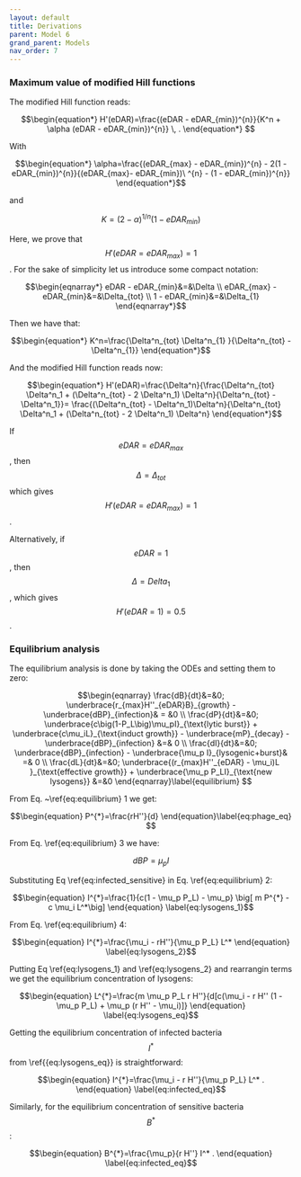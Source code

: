 ```yaml
---                   
layout: default                                                                                     
title: Derivations                                                                              
parent: Model 6                                                                                     
grand_parent: Models                                                                                
nav_order: 7                                                      
---
```


### Maximum value of modified Hill functions

The modified Hill function reads:

$$\begin{equation*}
 H'(eDAR)=\frac{(eDAR - eDAR_{min})^{n}}{K^n + \alpha (eDAR - eDAR_{min})^{n}} \, .
\end{equation*} $$

With

$$\begin{equation*}
\alpha=\frac{(eDAR_{max} - eDAR_{min})^{n} - 2(1 - eDAR_{min})^{n}}{(eDAR_{max}- eDAR_{min})\
^{n} - (1 - eDAR_{min})^{n}}
\end{equation*}$$

and

$$\begin{equation*}
K=(2-\alpha)^{1/n}(1-eDAR_{min})
\end{equation*}$$

Here, we prove that $$H'(eDAR=eDAR_{max})=1$$. For the sake of simplicity let us introduce some compact notation:

$$\begin{eqnarray*}
eDAR - eDAR_{min}&=&\Delta \\
eDAR_{max} - eDAR_{min}&=&\Delta_{tot} \\
1 - eDAR_{min}&=&\Delta_{1}
\end{eqnarray*}$$

Then we have that:

$$\begin{equation*}
K^n=\frac{\Delta^n_{tot} \Delta^n_{1} }{\Delta^n_{tot} - \Delta^n_{1}}
\end{equation*}$$

And the modified Hill function reads now:

$$\begin{equation*}                                                                                 
H'(eDAR)=\frac{\Delta^n}{\frac{\Delta^n_{tot} \Delta^n_1 + (\Delta^n_{tot} - 2
\Delta^n_1) \Delta^n}{\Delta^n_{tot} - \Delta^n_1}}= \frac{(\Delta^n_{tot} - \Delta^n_1)\Delta^n}{\Delta^n_{tot} \Delta^n_1 + (\Delta^n_{tot} - 2 \Delta^n_1) \Delta^n}
\end{equation*}$$

If $$eDAR=eDAR_{max}$$, then $$\Delta=\Delta_{tot}$$ which gives $$H'(eDAR=eDAR_{max})=1$$.

Alternatively, if $$eDAR=1$$, then $$\Delta=Delta_1$$, which gives $$H'(eDAR=1)=0.5$$. 

### Equilibrium analysis

The equilibrium analysis is done by taking the ODEs and setting them to zero:

$$\begin{eqnarray}  
\frac{dB}{dt}&=&0; \underbrace{r_{max}H''_{eDAR}B}_{growth} - \underbrace{dBP}_{infection}& = &0 \\         
\frac{dP}{dt}&=&0; \underbrace{c\big(1-P_L\big)\mu_pI}_{\text{lytic burst}} +
\underbrace{c\mu_iL}_{\text{induct growth}} - \underbrace{mP}_{decay} - \underbrace{dBP}_{infection} &=& 0 \\                         
\frac{dI}{dt}&=&0;  \underbrace{dBP}_{infection} - \underbrace{\mu_p I}_{lysogenic+burst}& =& 0 \\  
\frac{dL}{dt}&=&0; \underbrace{(r_{max}H''_{eDAR} - \mu_i)L }_{\text{effective growth}} +  \underbrace{\mu_p P_LI}_{\text{new lysogens}} &=&0
\end{eqnarray}\label{equilibrium} $$

From Eq. ~\ref{eq:equilibrium} 1 we get:

$$\begin{equation}
P^{*}=\frac{rH''}{d}
\end{equation}\label{eq:phage_eq} $$

From Eq. \ref{eq:equilibrium} 3 we have:

$$\begin{equation}
dBP=\mu_p I
\end{equation}\label{eq:infected_sensitive} $$

Substituting Eq \ref{eq:infected_sensitive} in Eq. \ref{eq:equilibrium} 2:

$$\begin{equation}
I^{*}=\frac{1}{c(1 - \mu_p P_L) - \mu_p} \big[ m P^{*} - c \mu_i L^*\big]
\end{equation} \label{eq:lysogens_1}$$

From Eq. \ref{eq:equilibrium} 4:

$$\begin{equation}
I^{*}=\frac{\mu_i - rH''}{\mu_p P_L} L^*
\end{equation} \label{eq:lysogens_2}$$

Putting Eq \ref{eq:lysogens_1} and \ref{eq:lysogens_2} and rearrangin terms we get the equilibrium concentration of lysogens:

$$\begin{equation}
L^{*}=\frac{m \mu_p P_L r H''}{d[c(\mu_i - r H'' (1 - \mu_p P_L) + \mu_p (r H'' - \mu_i)]}
\end{equation} \label{eq:lysogens_eq}$$

Getting the equilibrium concentration of infected bacteria $$I^*$$ from \ref{{eq:lysogens_eq}} is straightforward:

$$\begin{equation}
I^{*}=\frac{\mu_i - r H''}{\mu_p P_L} L^* .
\end{equation} \label{eq:infected_eq}$$

Similarly, for the equilibrium concentration of sensitive bacteria $$B^*$$:

$$\begin{equation}
B^{*}=\frac{\mu_p}{r H''} I^* .
\end{equation} \label{eq:infected_eq}$$


